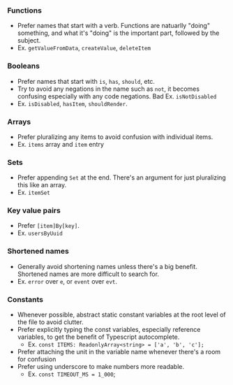 ### Functions
- Prefer names that start with a verb. Functions are natuarlly "doing" something, and what it's "doing" is the important part, followed by the subject.
- Ex. `getValueFromData`, `createValue`, `deleteItem`

### Booleans
- Prefer names that start with `is`, `has`, `should`, etc.
- Try to avoid any negations in the name such as `not`, it becomes confusing especially with any code negations. Bad Ex. `isNotDisabled`
- Ex. `isDisabled`, `hasItem`, `shouldRender`.

### Arrays
- Prefer pluralizing any items to avoid confusion with individual items.
- Ex. `items` array and `item` entry

### Sets
- Prefer appending `Set` at the end. There's an argument for just pluralizing this like an array.
- Ex. `itemSet`

### Key value pairs
- Prefer `[item]By[key]`. 
- Ex. `usersByUuid` 

### Shortened names
- Generally avoid shortening names unless there's a big benefit. Shortened names are more difficult to search for.
- Ex. `error` over `e`, or `event` over `evt`.

### Constants 
- Whenever possible, abstract static constant variables at the root level of the file to avoid clutter.
- Prefer explicitly typing the const variables, especially reference variables, to get the benefit of Typescript autocomplete.
  - Ex. `const ITEMS: ReadonlyArray<string> = ['a', 'b', 'c'];`
- Prefer attaching the unit in the variable name whenever there's a room for confusion
- Prefer using underscore to make numbers more readable.
  - Ex. `const TIMEOUT_MS = 1_000`;
